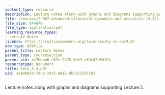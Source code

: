 ```yaml
---
content_type: resource
description: Lecture notes along with graphs and diagrams supporting Lecture 5.
file: /courses/2-067-advanced-structural-dynamics-and-acoustics-13-811-spring-2004/1a6a081bf8c514c5a812db5d121071b2_lect_5_4.pdf
file_size: 644678
file_type: application/pdf
learning_resource_types:
- Lecture Notes
license: https://creativecommons.org/licenses/by-nc-sa/4.0/
ocw_type: OCWFile
parent_title: Lecture Notes
parent_type: CourseSection
parent_uid: 4e7bbb40-e87e-9225-6de9-e69c82d3912b
resourcetype: Document
title: lect_5_4.pdf
uid: 1a6a081b-f8c5-14c5-a812-db5d121071b2
---
```

Lecture notes along with graphs and diagrams supporting Lecture 5.